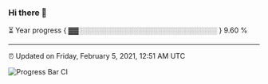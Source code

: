 ### Hi there 👋

⏳ Year progress { ▓▓░░░░░░░░░░░░░░░░░░░░░░░░░░░░ } 9.60 %

---

⏰ Updated on Friday, February 5, 2021, 12:51 AM UTC

![Progress Bar CI](https://github.com/arthurbuhl/arthurbuhl/workflows/Progress%20Bar%20CI/badge.svg)
